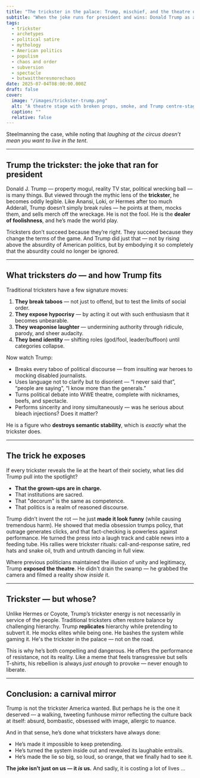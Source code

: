 ```yaml
---
title: "The trickster in the palace: Trump, mischief, and the theatre of power"
subtitle: "When the joke runs for president and wins: Donald Trump as archetypal saboteur of political reality"
tags:
  - trickster
  - archetypes
  - political satire
  - mythology
  - American politics
  - populism
  - chaos and order
  - subversion
  - spectacle
  - butwaittheresmorechaos
date: 2025-07-04T08:00:00.000Z
draft: false
cover:
  image: "/images/trickster-trump.png"
  alt: "A theatre stage with broken props, smoke, and Trump centre-stage pulling back a curtain to reveal a void marked 'Truth'" 
  caption: ""
  relative: false
---
```


Steelmanning the case, while noting that *laughing at the circus doesn’t mean you want to live in the tent*.

---

## Trump the trickster: the joke that ran for president

Donald J. Trump — property mogul, reality TV star, political wrecking ball — is many things. But viewed through the mythic lens of the **trickster**, he becomes oddly legible. Like Anansi, Loki, or Hermes after too much Adderall, Trump doesn’t simply break rules — he points at them, mocks them, and sells merch off the wreckage. He is not the fool. He is the **dealer of foolishness**, and he’s made the world play.

Tricksters don’t succeed because they’re right. They succeed because they change the terms of the game. And Trump did just that — not by rising above the absurdity of American politics, but by embodying it so completely that the absurdity could no longer be ignored.

---

## What tricksters *do* — and how Trump fits

Traditional tricksters have a few signature moves:

1. **They break taboos** — not just to offend, but to test the limits of social order.
2. **They expose hypocrisy** — by acting it out with such enthusiasm that it becomes unbearable.
3. **They weaponise laughter** — undermining authority through ridicule, parody, and sheer audacity.
4. **They bend identity** — shifting roles (god/fool, leader/buffoon) until categories collapse.

Now watch Trump:

* Breaks every taboo of political discourse — from insulting war heroes to mocking disabled journalists.
* Uses language not to clarify but to disorient — “I never said that”, “people are saying”, “I know more than the generals.”
* Turns political debate into WWE theatre, complete with nicknames, beefs, and spectacle.
* Performs sincerity and irony simultaneously — was he serious about bleach injections? Does it matter?

He is a figure who **destroys semantic stability**, which is *exactly* what the trickster does.

---

## The trick he exposes

If every trickster reveals the lie at the heart of their society, what lies did Trump pull into the spotlight?

- **That the grown-ups are in charge.**
- That institutions are sacred.
- That "decorum" is the same as competence.
- That politics is a realm of reasoned discourse.

Trump didn’t invent the rot — he just **made it look funny** (while causing tremendous harm). He showed that media obsession trumps policy, that outrage generates clicks, and that fact-checking is powerless against performance. He turned the press into a laugh track and cable news into a feeding tube. His rallies were trickster rituals: call-and-response satire, red hats and snake oil, truth and untruth dancing in full view.

Where previous politicians maintained the illusion of unity and legitimacy, Trump **exposed the theatre**. He didn't drain the swamp — he grabbed the camera and filmed a reality show *inside* it.

---

## Trickster — but whose?

Unlike Hermes or Coyote, Trump’s trickster energy is not necessarily in service of the people. Traditional tricksters often restore balance by challenging hierarchy. Trump **replicates** hierarchy while pretending to subvert it. He mocks elites while being one. He bashes the system while gaming it. He's the trickster in the palace — not on the road.

This is why he’s both compelling and dangerous. He offers the performance of resistance, not its reality. Like a meme that feels transgressive but sells T-shirts, his rebellion is always *just enough* to provoke — never enough to liberate.

---

## Conclusion: a carnival mirror

Trump is not the trickster America wanted. But perhaps he is the one it deserved — a walking, tweeting funhouse mirror reflecting the culture back at itself: absurd, bombastic, obsessed with image, allergic to nuance.

And in that sense, he’s done what tricksters have always done:

* He’s made it impossible to keep pretending.
* He’s turned the system inside out and revealed its laughable entrails.
* He’s made the lie so big, so loud, so orange, that we finally had to see it.

**The joke isn’t just on us — it *is* us.** And sadly, it is costing a lot of lives ...
